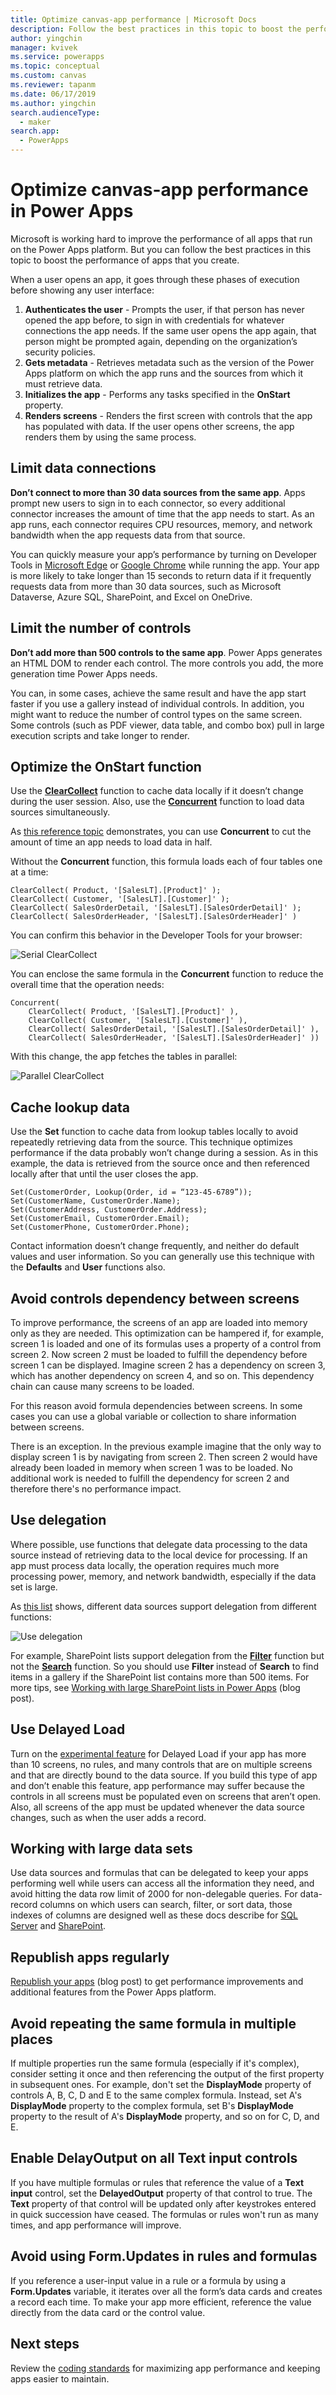```yaml
---
title: Optimize canvas-app performance | Microsoft Docs
description: Follow the best practices in this topic to boost the performance of canvas apps that you create in Power Apps. 
author: yingchin
manager: kvivek
ms.service: powerapps
ms.topic: conceptual
ms.custom: canvas
ms.reviewer: tapanm
ms.date: 06/17/2019
ms.author: yingchin
search.audienceType: 
  - maker
search.app: 
  - PowerApps
---
```

# Optimize canvas-app performance in Power Apps
Microsoft is working hard to improve the performance of all apps that run on the Power Apps platform. 
But you can follow the best practices in this topic to boost the performance of apps that you create.

When a user opens an app, it goes through these phases of execution before showing any user interface: 
1. **Authenticates the user** - Prompts the user, if that person has never opened the app before, to sign in with credentials for whatever connections the app needs. If the same user opens the app again, that person might be prompted again, depending on the organization’s security policies. 
2. **Gets metadata** - Retrieves metadata such as the version of the Power Apps platform on which the app runs and the sources from which it must retrieve data. 
3. **Initializes the app** - Performs any tasks specified in the **OnStart** property. 
4. **Renders screens** - Renders the first screen with controls that the app has populated with data. If the user opens other screens, the app renders them by using the same process.  

## Limit data connections 
**Don’t connect to more than 30 data sources from the same app**. Apps prompt new users to sign in to each connector, so every 
additional connector increases the amount of time that the app needs to start. As an app runs, each connector requires CPU resources,
memory, and network bandwidth when the app requests data from that source. 

You can quickly measure your app’s performance by turning on Developer Tools in [Microsoft Edge](https://docs.microsoft.com/microsoft-edge/devtools-guide/network) or [Google Chrome](https://developers.google.com/web/tools/chrome-devtools/network-performance/) while running the app. Your app is more likely to take longer than 15 seconds to return data if it frequently requests
data from more than 30 data sources, such as Microsoft Dataverse, Azure SQL, SharePoint, and Excel on OneDrive.  

## Limit the number of controls 
**Don’t add more than 500 controls to the same app**. Power Apps generates an HTML DOM to render each control. The more controls you add,
the more generation time Power Apps needs. 

You can, in some cases, achieve the same result and have the app start faster if you use a gallery instead of individual controls. In
addition, you might want to reduce the number of control types on the same screen. Some controls (such as PDF viewer, data table, and
combo box) pull in large execution scripts and take longer to render. 

## Optimize the OnStart function
Use the [**ClearCollect**](functions/function-clear-collect-clearcollect.md) function to cache data locally if it doesn’t change during the user session. Also, use the [**Concurrent**](functions/function-concurrent.md) function to load data sources simultaneously.

As [this reference topic](functions/function-concurrent.md) demonstrates, you can
use **Concurrent** to cut the amount of time an app needs to load data in half.

Without the **Concurrent** function, this formula loads each of four tables one at a time:

```
ClearCollect( Product, '[SalesLT].[Product]' );
ClearCollect( Customer, '[SalesLT].[Customer]' );
ClearCollect( SalesOrderDetail, '[SalesLT].[SalesOrderDetail]' );
ClearCollect( SalesOrderHeader, '[SalesLT].[SalesOrderHeader]' )
```

You can confirm this behavior in the Developer Tools for your browser:

![Serial ClearCollect](./media/performance-tips/perfconcurrent1.png)
	
You can enclose the same formula in the **Concurrent** function to reduce the overall time that the operation needs:

```
Concurrent(	
	ClearCollect( Product, '[SalesLT].[Product]' ),
	ClearCollect( Customer, '[SalesLT].[Customer]' ),
	ClearCollect( SalesOrderDetail, '[SalesLT].[SalesOrderDetail]' ),
	ClearCollect( SalesOrderHeader, '[SalesLT].[SalesOrderHeader]' ))
```

With this change, the app fetches the tables in parallel: 

![Parallel ClearCollect](./media/performance-tips/perfconcurrent2.png)	

## Cache lookup data
Use the **Set** function to cache data from lookup tables locally to avoid repeatedly retrieving data from the source. This technique
optimizes performance if the data probably won’t change during a session. As in this example, the data is retrieved from the source once
and then referenced locally after that until the user closes the app. 

```
Set(CustomerOrder, Lookup(Order, id = “123-45-6789”));
Set(CustomerName, CustomerOrder.Name);
Set(CustomerAddress, CustomerOrder.Address);
Set(CustomerEmail, CustomerOrder.Email);
Set(CustomerPhone, CustomerOrder.Phone);
```

Contact information doesn’t change frequently, and neither do default values and user information. So you can generally use this 
technique with the **Defaults** and **User** functions also. 

## Avoid controls dependency between screens
To improve performance, the screens of an app are loaded into memory only as they are needed. This optimization can be hampered if, for example, screen 1 is loaded and one of its formulas uses a property of a control from screen 2. Now screen 2 must be loaded to fulfill the dependency before screen 1 can be displayed. Imagine screen 2 has a dependency on screen 3, which has another dependency on screen 4, and so on. This dependency chain can cause many screens to be loaded.

For this reason avoid formula dependencies between screens. In some cases you can use a global variable or collection to share information between screens.

There is an exception. In the previous example imagine that the only way to display screen 1 is by navigating from screen 2. Then screen 2 would have already been loaded in memory when screen 1 was to be loaded. No additional work is needed to fulfill the dependency for screen 2 and therefore there's no performance impact.

## Use delegation
Where possible, use functions that delegate data processing to the data source instead of retrieving data to the local device for processing. If an app must process data locally, the operation requires much more processing power, memory, and network bandwidth, especially if the data set is large.

As [this list](delegation-list.md) shows, different data sources support delegation from different functions:

![Use delegation](./media/performance-tips/perfdelegation1.png)

For example, SharePoint lists support delegation from the [**Filter**](functions/function-filter-lookup.md) function but not the [**Search**](functions/function-filter-lookup.md) function. So you should use **Filter** instead of **Search** to find items in a gallery if the SharePoint list contains more than 500 items. For more tips, see [Working with large SharePoint lists in Power Apps](https://powerapps.microsoft.com/blog/powerapps-now-supports-working-with-more-than-256-items-in-sharepoint-lists/) (blog post). 

## Use Delayed Load
Turn on the [experimental feature](working-with-experimental.md) for Delayed Load if your app has more than 10 screens, no rules, and many controls that are on multiple screens and that are directly bound to the data source. If you build this type of app and don’t enable this feature, app performance may suffer because the controls in all screens must be populated even on screens that aren’t open. Also, all screens of the app must be updated whenever the data source changes, such as when the user adds a record.

## Working with large data sets
Use data sources and formulas that can be delegated to keep your apps performing well while users can access all the information they need, and avoid hitting the data row limit of 2000 for non-delegable queries. For data-record columns on which users can search, filter, or sort data, those indexes of columns are designed well as these docs describe for [SQL Server](https://docs.microsoft.com/sql/relational-databases/sql-server-index-design-guide?view=sql-server-2017) and [SharePoint](https://support.office.com/article/Add-an-index-to-a-SharePoint-column-f3f00554-b7dc-44d1-a2ed-d477eac463b0).  

## Republish apps regularly
[Republish your apps](https://powerapps.microsoft.com/blog/republish-your-apps-to-get-performance-improvements-and-additional-features/) (blog post) to get performance improvements and additional features from the Power Apps platform.

## Avoid repeating the same formula in multiple places
If multiple properties run the same formula (especially if it's complex), consider setting it once and then referencing the output of the first property in subsequent ones. For example, don't set the **DisplayMode** property of controls A, B, C, D and E to the same complex formula. Instead, set A's **DisplayMode** property to the complex formula, set B's **DisplayMode** property to the result of A's **DisplayMode** property, and so on for C, D, and E.

## Enable DelayOutput on all Text input controls
If you have multiple formulas or rules that reference the value of a **Text input** control, set the **DelayedOutput** property of that control to true. The **Text** property of that control will be updated only after keystrokes entered in quick succession have ceased. The formulas or rules won't run as many times, and app performance will improve.

## Avoid using Form.Updates in rules and formulas
If you reference a user-input value in a rule or a formula by using a **Form.Updates** variable, it iterates over all the form’s data cards and creates a record each time. To make your app more efficient, reference the value directly from the data card or the control value.

## Next steps
Review the [coding standards](https://aka.ms/powerappscanvasguidelines) for maximizing app performance and keeping apps easier to maintain.
